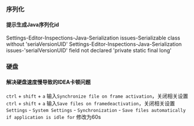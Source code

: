 ### 序列化

#### 提示生成Java序列化id
Settings-Editor-Inspections-Java-Serialization issues-Serializable class without 'seriaVersionUID'
Settings-Editor-Inspections-Java-Serialization issues-'serialVersionUID' field not declared 'private static final long'

### 硬盘

#### 解决硬盘速度慢导致的IDEA卡顿问题

`ctrl` + `shift` + `a` 输入`Synchronize file on frame activation`，关闭相关设置
`ctrl` + `shift` + `a` 输入`Save files on framedeactivation`，关闭相关设置
`Settings` - `System Settings` - `Synchronization` - `Save files automatically if application is idle for` 修改为60s